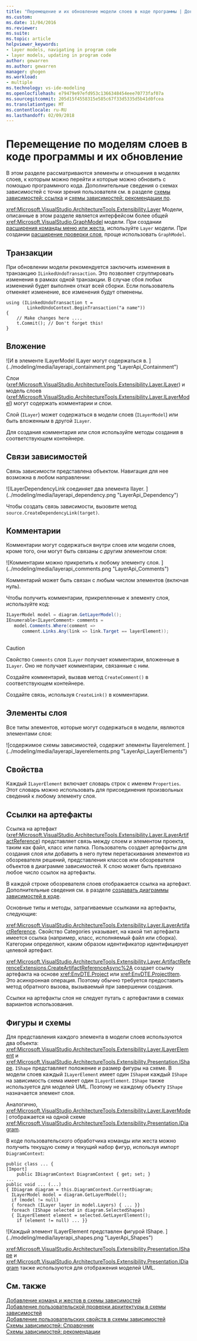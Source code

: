 ```yaml
---
title: "Перемещение и их обновление модели слоев в коде программы | Документы Microsoft"
ms.custom: 
ms.date: 11/04/2016
ms.reviewer: 
ms.suite: 
ms.topic: article
helpviewer_keywords:
- layer models, navigating in program code
- layer models, updating in program code
author: gewarren
ms.author: gewarren
manager: ghogen
ms.workload:
- multiple
ms.technology: vs-ide-modeling
ms.openlocfilehash: e79479e97efd953c1366348454eee70773faf07a
ms.sourcegitcommit: 205d15f4558315e585c67f33d5335d5b41d0fcea
ms.translationtype: MT
ms.contentlocale: ru-RU
ms.lasthandoff: 02/09/2018
---
```

# <a name="navigate-and-update-layer-models-in-program-code"></a>Перемещение по моделям слоев в коде программы и их обновление
В этом разделе рассматриваются элементы и отношения в моделях слоев, к которым можно перейти и которые можно обновить с помощью программного кода. Дополнительные сведения о схемах зависимостей с точки зрения пользователя см. в разделе [схемы зависимостей: ссылка](../modeling/layer-diagrams-reference.md) и [схемы зависимостей: рекомендации по](../modeling/layer-diagrams-guidelines.md).  
  
 <xref:Microsoft.VisualStudio.ArchitectureTools.Extensibility.Layer> Модели, описанные в этом разделе является интерфейсом более общей <xref:Microsoft.VisualStudio.GraphModel> модели. При создании [расширения команды меню или жеста](../modeling/add-commands-and-gestures-to-layer-diagrams.md), используйте `Layer` модели. При создании [расширение проверки слоя](../modeling/add-custom-architecture-validation-to-layer-diagrams.md), проще использовать `GraphModel`.  
  
## <a name="transactions"></a>Транзакции  
 При обновлении модели рекомендуется заключить изменения в транзакцию `ILinkedUndoTransaction`. Это позволяет сгруппировать изменения в рамках одной транзакции. В случае сбоя любых изменений будет выполнен откат всей сборки. Если пользователь отменяет изменение, все изменения будут отменены.  
  
```  
using (ILinkedUndoTransaction t =  
        LinkedUndoContext.BeginTransaction("a name"))  
{   
    // Make changes here ....  
    t.Commit(); // Don't forget this!  
}  
```  
  
## <a name="containment"></a>Вложение  
 ![И в элементе ILayerModel ILayer могут содержаться в. ] (../modeling/media/layerapi_containment.png "LayerApi_Containment")  
  
 Слои (<xref:Microsoft.VisualStudio.ArchitectureTools.Extensibility.Layer.ILayer>) и модель слоев (<xref:Microsoft.VisualStudio.ArchitectureTools.Extensibility.Layer.ILayerModel>) могут содержать комментарии и слои.  
  
 Слой (`ILayer`) может содержаться в модели слоев (`ILayerModel`) или быть вложенным в другой `ILayer`.  
  
 Для создания комментария или слоя используйте методы создания в соответствующем контейнере.  
  
## <a name="dependency-links"></a>Связи зависимостей  
 Связь зависимости представлена объектом. Навигация для нее возможна в любом направлении:  
  
 ![ILayerDependencyLink соединяет два элемента Ilayer. ] (../modeling/media/layerapi_dependency.png "LayerApi_Dependency")  
  
 Чтобы создать связь зависимости, вызовите метод `source.CreateDependencyLink(target)`.  
  
## <a name="comments"></a>Комментарии  
 Комментарии могут содержаться внутри слоев или модели слоев, кроме того, они могут быть связаны с другим элементом слоя:  
  
 ![Комментарии можно прикрепить к любому элементу слоя. ] (../modeling/media/layerapi_comments.png "LayerApi_Comments")  
  
 Комментарий может быть связан с любым числом элементов (включая нуль).  
  
 Чтобы получить комментарии, прикрепленные к элементу слоя, используйте код:  
  
```csharp  
ILayerModel model = diagram.GetLayerModel();   
IEnumerable<ILayerComment> comments =   
   model.Comments.Where(comment =>   
      comment.Links.Any(link => link.Target == layerElement));  
  
```  
  
> [!CAUTION]
>  Свойство `Comments` слоя `ILayer` получает комментарии, вложенные в `ILayer`. Оно не получает комментарии, связанные с ним.  
  
 Создайте комментарий, вызвав метод `CreateComment()` в соответствующем контейнере.  
  
 Создайте связь, используя `CreateLink()` в комментарии.  
  
## <a name="layer-elements"></a>Элементы слоя  
 Все типы элементов, которые могут содержаться в модели, являются элементами слоя:  
  
 ![содержимое схемы зависимостей, содержит элементы Ilayerelement. ] (../modeling/media/layerapi_layerelements.png "LayerApi_LayerElements")  
  
## <a name="properties"></a>Свойства  
 Каждый `ILayerElement` включает словарь строк с именем `Properties`. Этот словарь можно использовать для присоединения произвольных сведений к любому элементу слоя.  
  
## <a name="artifact-references"></a>Ссылки на артефакты  
 Ссылка на артефакт (<xref:Microsoft.VisualStudio.ArchitectureTools.Extensibility.Layer.ILayerArtifactReference>) представляет связь между слоем и элементом проекта, таким как файл, класс или папка. Пользователь создает артефакты для создания слоя или добавить в него путем перетаскивания элементов из обозревателя решений, представления классов или обозревателя объектов в диаграмме зависимостей. К слою может быть привязано любое число ссылок на артефакты.  
  
 В каждой строке обозревателя слоев отображается ссылка на артефакт. Дополнительные сведения см. в разделе [создавать диаграммы зависимостей в коде](../modeling/create-layer-diagrams-from-your-code.md).  
  
 Основные типы и методы, затрагиваемые ссылками на артефакты, следующие:  
  
 <xref:Microsoft.VisualStudio.ArchitectureTools.Extensibility.Layer.ILayerArtifactReference>. Свойство Categories указывает, на какой тип артефакта имеется ссылка (например, класс, исполняемый файл или сборка). Категории определяют, каким образом идентификатор идентифицирует целевой артефакт.  
  
 <xref:Microsoft.VisualStudio.ArchitectureTools.Extensibility.Layer.ArtifactReferenceExtensions.CreateArtifactReferenceAsync%2A> создает ссылку артефакта на основе <xref:EnvDTE.Project> или <xref:EnvDTE.ProjectItem>. Это асинхронная операция. Поэтому обычно требуется предоставить метод обратного вызова, вызываемый при завершении создания.  
  
 Ссылки на артефакты слоя не следует путать с артефактами в схемах вариантов использования.  
  
## <a name="shapes-and-diagrams"></a>Фигуры и схемы  
 Для представления каждого элемента в модели слоев используются два объекта: <xref:Microsoft.VisualStudio.ArchitectureTools.Extensibility.Layer.ILayerElement> и <xref:Microsoft.VisualStudio.ArchitectureTools.Extensibility.Presentation.IShape>. `IShape` представляет положение и размер фигуры на схеме. В модели слоев каждый `ILayerElement` имеет один `IShape`и каждый `IShape` на зависимость схема имеет один `ILayerElement`. `IShape` также используется для моделей UML. Поэтому не каждому объекту `IShape` назначается элемент слоя.  
  
 Аналогично, <xref:Microsoft.VisualStudio.ArchitectureTools.Extensibility.Layer.ILayerModel> отображается на одной схеме <xref:Microsoft.VisualStudio.ArchitectureTools.Extensibility.Presentation.IDiagram>.  
  
 В коде пользовательского обработчика команды или жеста можно получить текущую схему и текущий набор фигур, используя импорт `DiagramContext`:  
  
```  
public class ... {  
[Import]  
    public IDiagramContext DiagramContext { get; set; }  
...  
public void ... (...)   
{ IDiagram diagram = this.DiagramContext.CurrentDiagram;  
  ILayerModel model = diagram.GetLayerModel();  
  if (model != null)  
  { foreach (ILayer layer in model.Layers) { ... }}  
  foreach (IShape selected in diagram.SelectedShapes)  
  { ILayerElement element = selected.GetLayerElement();  
    if (element != null) ... }}  
```  
  
 ![Каждый элемент ILayerElement представлен фигурой IShape. ] (../modeling/media/layerapi_shapes.png "LayerApi_Shapes")  
  
 <xref:Microsoft.VisualStudio.ArchitectureTools.Extensibility.Presentation.IShape> и <xref:Microsoft.VisualStudio.ArchitectureTools.Extensibility.Presentation.IDiagram> также используются для отображения моделей UML. 
  
## <a name="see-also"></a>См. также  
 [Добавление команд и жестов в схемы зависимостей](../modeling/add-commands-and-gestures-to-layer-diagrams.md)   
 [Добавление пользовательской проверки архитектуры в схемы зависимостей](../modeling/add-custom-architecture-validation-to-layer-diagrams.md)   
 [Добавление пользовательских свойств в схемы зависимостей](../modeling/add-custom-properties-to-layer-diagrams.md)   
 [Схемы зависимостей: Справочник](../modeling/layer-diagrams-reference.md)   
 [Схемы зависимостей: рекомендации](../modeling/layer-diagrams-guidelines.md)   
